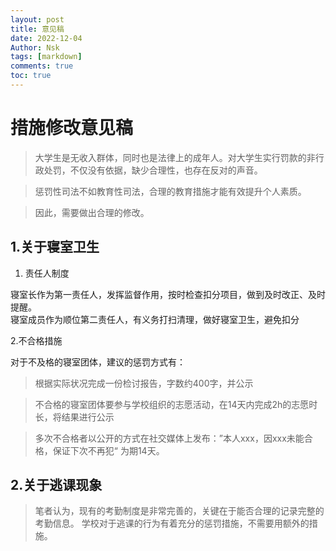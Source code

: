 ```yaml
---
layout: post
title: 意见稿
date: 2022-12-04
Author: Nsk 
tags: [markdown]
comments: true
toc: true
---
```


# 措施修改意见稿
> 大学生是无收入群体，同时也是法律上的成年人。对大学生实行罚款的非行政处罚，不仅没有依据，缺少合理性，也存在反对的声音。

>惩罚性司法不如教育性司法，合理的教育措施才能有效提升个人素质。

>因此，需要做出合理的修改。

## 1.关于寝室卫生

1. 责任人制度

寝室长作为第一责任人，发挥监督作用，按时检查扣分项目，做到及时改正、及时提醒。<br>
寝室成员作为顺位第二责任人，有义务打扫清理，做好寝室卫生，避免扣分<br>


2.不合格措施

对于不及格的寝室团体，建议的惩罚方式有：<br>

>根据实际状况完成一份检讨报告，字数约400字，并公示<br>

>不合格的寝室团体要参与学校组织的志愿活动，在14天内完成2h的志愿时长，将结果进行公示<br>

>多次不合格者以公开的方式在社交媒体上发布：”本人xxx，因xxx未能合格，保证下次不再犯“ 为期14天。

## 2.关于逃课现象
>笔者认为，现有的考勤制度是非常完善的，关键在于能否合理的记录完整的考勤信息。
>学校对于逃课的行为有着充分的惩罚措施，不需要用额外的措施。

